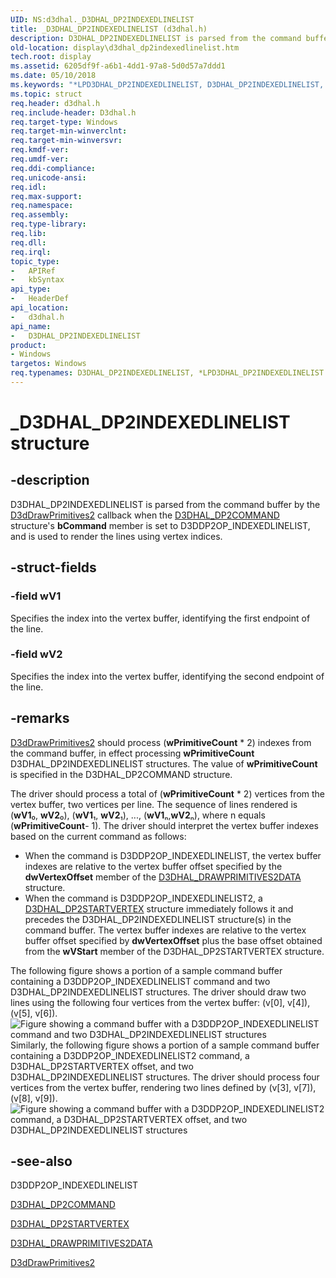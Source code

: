 ```yaml
---
UID: NS:d3dhal._D3DHAL_DP2INDEXEDLINELIST
title: _D3DHAL_DP2INDEXEDLINELIST (d3dhal.h)
description: D3DHAL_DP2INDEXEDLINELIST is parsed from the command buffer by the D3dDrawPrimitives2 callback when the D3DHAL_DP2COMMAND structure's bCommand member is set to D3DDP2OP_INDEXEDLINELIST, and is used to render the lines using vertex indices.
old-location: display\d3dhal_dp2indexedlinelist.htm
tech.root: display
ms.assetid: 6205df9f-a6b1-4dd1-97a8-5d0d57a7ddd1
ms.date: 05/10/2018
ms.keywords: "*LPD3DHAL_DP2INDEXEDLINELIST, D3DHAL_DP2INDEXEDLINELIST, D3DHAL_DP2INDEXEDLINELIST structure [Display Devices], LPD3DHAL_DP2INDEXEDLINELIST, LPD3DHAL_DP2INDEXEDLINELIST structure pointer [Display Devices], _D3DHAL_DP2INDEXEDLINELIST, d3dhal/D3DHAL_DP2INDEXEDLINELIST, d3dhal/LPD3DHAL_DP2INDEXEDLINELIST, d3dstrct_895bb4b6-3e98-4275-a61d-38d89ec23a6f.xml, display.d3dhal_dp2indexedlinelist"
ms.topic: struct
req.header: d3dhal.h
req.include-header: D3dhal.h
req.target-type: Windows
req.target-min-winverclnt: 
req.target-min-winversvr: 
req.kmdf-ver: 
req.umdf-ver: 
req.ddi-compliance: 
req.unicode-ansi: 
req.idl: 
req.max-support: 
req.namespace: 
req.assembly: 
req.type-library: 
req.lib: 
req.dll: 
req.irql: 
topic_type:
-	APIRef
-	kbSyntax
api_type:
-	HeaderDef
api_location:
-	d3dhal.h
api_name:
-	D3DHAL_DP2INDEXEDLINELIST
product:
- Windows
targetos: Windows
req.typenames: D3DHAL_DP2INDEXEDLINELIST, *LPD3DHAL_DP2INDEXEDLINELIST
---
```


# _D3DHAL_DP2INDEXEDLINELIST structure


## -description


D3DHAL_DP2INDEXEDLINELIST is parsed from the command buffer by the <a href="https://msdn.microsoft.com/6128ff7a-0d2c-48df-8b5e-cab33c5a74f5">D3dDrawPrimitives2</a> callback when the <a href="https://msdn.microsoft.com/library/windows/hardware/ff545454">D3DHAL_DP2COMMAND</a> structure's <b>bCommand</b> member is set to D3DDP2OP_INDEXEDLINELIST, and is used to render the lines using vertex indices.


## -struct-fields




### -field wV1

Specifies the index into the vertex buffer, identifying the first endpoint of the line.


### -field wV2

Specifies the index into the vertex buffer, identifying the second endpoint of the line.


## -remarks




<a href="https://msdn.microsoft.com/6128ff7a-0d2c-48df-8b5e-cab33c5a74f5">D3dDrawPrimitives2</a> should process (<b>wPrimitiveCount</b> * 2) indexes from the command buffer, in effect processing <b>wPrimitiveCount</b> D3DHAL_DP2INDEXEDLINELIST structures. The value of <b>wPrimitiveCount</b> is specified in the D3DHAL_DP2COMMAND structure.

The driver should process a total of (<b>wPrimitiveCount</b> * 2) vertices from the vertex buffer, two vertices per line. The sequence of lines rendered is (<b>wV1</b>₀, <b>wV2</b>₀), (<b>wV1</b>₁, <b>wV2</b>₁), ..., (<b>wV1</b>ₙ,<b>wV2</b>ₙ), where n equals (<b>wPrimitiveCount</b>- 1). The driver should interpret the vertex buffer indexes based on the current command as follows:

<ul>
<li>
When the command is D3DDP2OP_INDEXEDLINELIST, the vertex buffer indexes are relative to the vertex buffer offset specified by the <b>dwVertexOffset</b> member of the <a href="https://msdn.microsoft.com/library/windows/hardware/ff545957">D3DHAL_DRAWPRIMITIVES2DATA</a> structure.

</li>
<li>
When the command is D3DDP2OP_INDEXEDLINELIST2, a <a href="https://msdn.microsoft.com/library/windows/hardware/ff545832">D3DHAL_DP2STARTVERTEX</a> structure immediately follows it and precedes the D3DHAL_DP2INDEXEDLINELIST structure(s) in the command buffer. The vertex buffer indexes are relative to the vertex buffer offset specified by <b>dwVertexOffset</b> plus the base offset obtained from the <b>wVStart</b> member of the D3DHAL_DP2STARTVERTEX structure.

</li>
</ul>
The following figure shows a portion of a sample command buffer containing a D3DDP2OP_INDEXEDLINELIST command and two D3DHAL_DP2INDEXEDLINELIST structures. The driver should draw two lines using the following four vertices from the vertex buffer: (v[0], v[4]), (v[5], v[6]).

<img alt="Figure showing a command buffer with a D3DDP2OP_INDEXEDLINELIST command and two D3DHAL_DP2INDEXEDLINELIST structures" src="images/dp2llsti.png"/>
Similarly, the following figure shows a portion of a sample command buffer containing a D3DDP2OP_INDEXEDLINELIST2 command, a D3DHAL_DP2STARTVERTEX offset, and two D3DHAL_DP2INDEXEDLINELIST structures. The driver should process four vertices from the vertex buffer, rendering two lines defined by (v[3], v[7]), (v[8], v[9]).

<img alt="Figure showing a command buffer with a D3DDP2OP_INDEXEDLINELIST2 command, a D3DHAL_DP2STARTVERTEX offset, and two D3DHAL_DP2INDEXEDLINELIST structures" src="images/dp2ll2i.png"/>



## -see-also




D3DDP2OP_INDEXEDLINELIST



<a href="https://msdn.microsoft.com/library/windows/hardware/ff545454">D3DHAL_DP2COMMAND</a>



<a href="https://msdn.microsoft.com/library/windows/hardware/ff545832">D3DHAL_DP2STARTVERTEX</a>



<a href="https://msdn.microsoft.com/library/windows/hardware/ff545957">D3DHAL_DRAWPRIMITIVES2DATA</a>



<a href="https://msdn.microsoft.com/6128ff7a-0d2c-48df-8b5e-cab33c5a74f5">D3dDrawPrimitives2</a>
 

 

